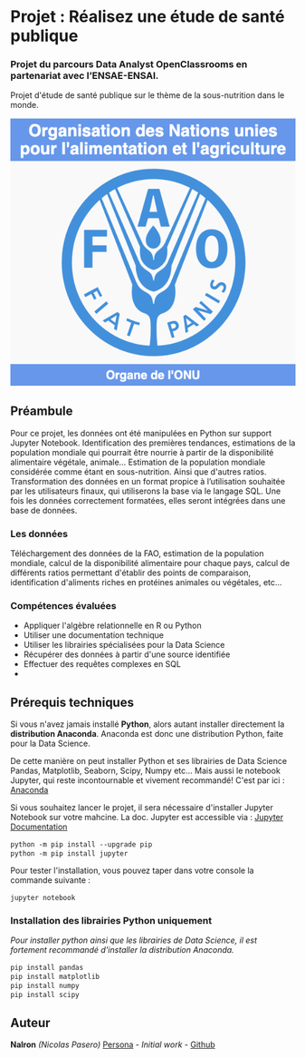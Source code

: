 # Projet : Réalisez une étude de santé publique
### Projet du parcours Data Analyst OpenClassrooms en partenariat avec l’ENSAE-ENSAI.
Projet d'étude de santé publique sur le thème de la sous-nutrition dans le monde.

![Lorenz](p3_photo/logo_fao.png)

## Préambule
Pour ce projet, les données ont été manipulées en Python sur support Jupyter Notebook. Identification des premières tendances, estimations de la population mondiale qui pourrait être nourrie à partir de la disponibilité alimentaire végétale, animale… Estimation de la population mondiale considérée comme étant en sous-nutrition. Ainsi que d'autres ratios. Transformation des données en un format propice à l’utilisation souhaitée par les utilisateurs finaux, qui utiliserons la base via le langage SQL. Une fois les données correctement formatées, elles seront intégrées dans une base de données.


### Les données
Téléchargement des données de la FAO, estimation de la population mondiale, calcul de la disponibilité alimentaire pour chaque pays, calcul de différents ratios permettant d'établir des points de comparaison, identification d'aliments riches en protéines animales ou végétales, etc…

### Compétences évaluées
 - Appliquer l'algèbre relationnelle en R ou Python
 - Utiliser une documentation technique
 - Utiliser les librairies spécialisées pour la Data Science
 - Récupérer des données à partir d'une source identifiée
 - Effectuer des requêtes complexes en SQL
 - 


## Prérequis techniques
Si vous n'avez jamais installé **Python**, alors autant installer directement la **distribution Anaconda**.
Anaconda est donc une distribution Python, faite pour la Data Science.

De cette manière on peut installer Python et ses librairies de Data Science Pandas, Matplotlib, Seaborn, Scipy, Numpy etc… 
Mais aussi le notebook Jupyter, qui reste incontournable et vivement recommandé!
C'est par ici : [Anaconda](https://www.anaconda.com/download)

Si vous souhaitez lancer le projet, il sera nécessaire d'installer Jupyter Notebook sur votre mahcine. 
La doc. Jupyter est accessible via : [Jupyter Documentation](https://jupyter.readthedocs.io/en/latest/install.html) 

```
python -m pip install --upgrade pip    
python -m pip install jupyter
```

Pour tester l'installation, vous pouvez taper dans votre console la commande suivante :

```
jupyter notebook
```

### Installation des librairies Python uniquement
*Pour installer python ainsi que les librairies de Data Science, il est fortement recommandé d'installer la distribution Anaconda.* 

```
pip install pandas
pip install matplotlib
pip install numpy
pip install scipy
```

## Auteur

**Nalron** *(Nicolas Pasero)* [Persona](https://nalron.com) - *Initial work* - [Github](https://github.com/nalron)
